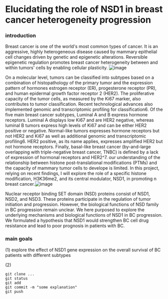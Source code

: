 # Elucidating the role of NSD1  in breast cancer heterogeneity progression

###  introduction
Breast cancer is one of the world's most common types of cancer. It is an aggressive, highly heterogeneous disease caused by mammary epithelial cell changes driven by genetic and epigenetic alterations. Reversible epigenetic regulation promotes breast cancer heterogeneity between and within tumors' cells by enabling cellular plasticity. 
![image](https://github.com/roisiegelman/Project/assets/166688546/e3e723d3-6f10-4aa7-87ad-461efc3558ea)

On a molecular level, tumors can be classified into subtypes based on a combination of histopathology of the primary tumor and the expression pattern of hormones estrogen receptor (ER), progesterone receptor (PR), and human epidermal growth factor receptor 2 (HER2). The proliferative capacity of the tumor cells, as measured by the Ki67 marker, also contributes to tumor classification. Recent technological advances also implemented genomic and transcriptomic profiling for classification6. Of the five main breast cancer subtypes, Luminal A and B express hormone receptors. Luminal A displays low Ki67 and are HER2 negative, whereas luminal B tumors express high levels of Ki67 and can be either HER2 positive or negative. Normal-like tumors expresses hormone receptors but not HER2 and Ki67 as well as additional genomic and transcriptomic profiling6. HER2 positive, as its name applies, expresses amplified HER2 but not hormone receptors. Finally, basal-like breast cancer (by-and-large overlapping with triple-negative breast cancer, TNBC) is defined by a lack of expression of hormonal receptors and HER2^7.
our understanding of the relationship between histone post-translational modifications (PTMs) and the capacity of mammary tumor cells to develope is limited. In this project, relying on recent findings, I will explore the role of a specific histone modification, H3K36me2, and its central modulator, NSD1, in promoting n breast cancer.![image](https://github.com/roisiegelman/Project/assets/166688546/898795ce-b799-4cec-89cc-2ca37f4a3c0b)

Nuclear receptor binding SET domain (NSD) proteins consist of NSD1, NSD2, and NSD3. These proteins participate in the regulation of tumor initiation and progression. However, the biological functions of NSD family  in BC progression remain unclear. 
We here purposed to explore the underlying mechanisms and biological functions of NSD1 in BC progression. We formulated a hypothesis that NSD1 would strengthen BC cell drug resistance and lead to poor prognosis in patients with BC.

###  main goals

(1)  explore the effect of NSD1 gene expression on the overall survival of BC patients with different subtypes 

(2)   

```
git clone ...
git status
git add
git commit -m "some explanation"
git push
```
